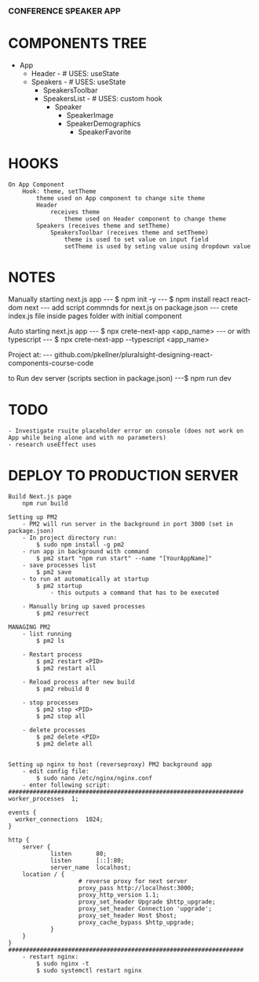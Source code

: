 ### CONFERENCE SPEAKER APP

# COMPONENTS TREE

- App
  - Header - # USES: useState
  - Speakers - # USES: useState
    - SpeakersToolbar
    - SpeakersList - # USES: custom hook
      - Speaker
        - SpeakerImage
        - SpeakerDemographics
          - SpeakerFavorite

# HOOKS

    On App Component
        Hook: theme, setTheme
            theme used on App component to change site theme
            Header
                receives theme
                    theme used on Header component to change theme
            Speakers (receives theme and setTheme)
                SpeakersToolbar (receives theme and setTheme)
                    theme is used to set value on input field
                    setTheme is used by seting value using dropdown value

# NOTES

Manually starting next.js app
--- $ npm init -y
--- $ npm install react react-dom next
--- add script commnds for next.js on package.json
--- crete index.js file inside pages folder with initial component

Auto starting next.js app
--- $ npx crete-next-app <app_name>
--- or with typescript
--- $ npx crete-next-app --typescript <app_name>

Project at:
--- github.com/pkellner/pluralsight-designing-react-components-course-code

to Run dev server (scripts section in package.json)
---$ npm run dev

# TODO

    - Investigate rsuite placeholder error on console (does not work on App while being alone and with no parameters)
    - research useEffect uses

# DEPLOY TO PRODUCTION SERVER

	Build Next.js page
		npm run build

	Setting up PM2
		- PM2 will run server in the background in port 3000 (set in package.json)
		- In project directory run:
			$ sudo npm install -g pm2
		- run app in background with command
			$ pm2 start "npm run start" --name "[YourAppName]"
		- save processes list
			$ pm2 save
		- to run at automatically at startup
			$ pm2 startup
				- this outputs a command that has to be executed
		
		- Manually bring up saved processes
			$ pm2 resurrect
			
	MANAGING PM2
		- list running
			$ pm2 ls
		
		- Restart process
			$ pm2 restart <PID>
			$ pm2 restart all
		
		- Reload process after new build
			$ pm2 rebuild 0
			
		- stop processes
			$ pm2 stop <PID>
			$ pm2 stop all
			
		- delete processes
			$ pm2 delete <PID>
			$ pm2 delete all
			
			
	Setting up nginx to host (reverseproxy) PM2 background app
		- edit config file:
			$ sudo nano /etc/nginx/nginx.conf
		- enter following script:
	###################################################################
	worker_processes  1;

	events {
	  worker_connections  1024;
	}

	http {
		server {
				listen       80;
				listen       [::]:80;
				server_name  localhost;
		location / {
						# reverse proxy for next server
						proxy_pass http://localhost:3000;
						proxy_http_version 1.1;
						proxy_set_header Upgrade $http_upgrade;
						proxy_set_header Connection 'upgrade';
						proxy_set_header Host $host;
						proxy_cache_bypass $http_upgrade;
				}
		}
	}
	###################################################################
		- restart nginx:
			$ sudo nginx -t
			$ sudo systemctl restart nginx
